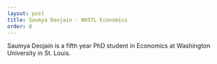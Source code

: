 ```yaml
---
layout: post
title: Saumya Deojain - WUSTL Economics
order: 8
---
```



Saumya Deojain is a fifth year PhD student in Economics at Washington University in St. Louis.

